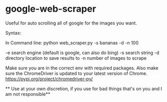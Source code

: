 # google-web-scraper
Useful for auto scrolling all of google for the images you want.  

Syntax:

In Command line:
python web_scraper.py -s bananas -d <directory> -n 100 

-e search engine (default is google, can also do bing)
-s search string
-d directory location to save results to
-n number of images to scrape

Make sure you are in the correct env with required packages.  Also make sure the ChromeDriver is updated to your latest version of Chrome.
https://pypi.org/project/chromedriver-py/


** Use at your own discretion, if you use for bad things that's on you and I am not responsible**
